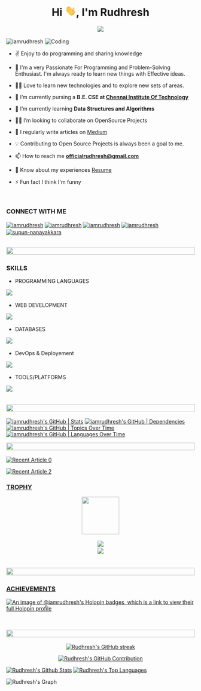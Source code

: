 <h1 align="center">Hi <img src="https://raw.githubusercontent.com/ABSphreak/ABSphreak/master/gifs/Hi.gif" width="30px">, I'm Rudhresh</h1>
<p align="center">
  <a href="https://github.com/Ratheshan03/readme-typing-svg"><img src="https://readme-typing-svg.herokuapp.com?lines=Computer+Science+Undergraduate;Aspiring+Software+Developer+Engineer;Full+Stack+Web+Developer;DevOps+Engineer&center=true&width=500&height=50"></a>
</p>

<!--<h1 align="center">Hi 👋, I'm Rudhresh</h1>-->

<img align="right" alt="Coding" width="400" src="https://user-images.githubusercontent.com/74038190/229223263-cf2e4b07-2615-4f87-9c38-e37600f8381a.gif">


<p align="left"> <img src="https://komarev.com/ghpvc/?username=iamrudhresh&label=Profile%20views&color=0e75b6&style=flat" alt="iamrudhresh" /> </p>

- ✌️ Enjoy to do programming and sharing knowledge

- 🥋 I'm a very Passionate For Programming and Problem-Solving Enthusiast. I'm always ready to learn new things with Effective ideas.

- 👨‍💻 Love to learn new technologies and to explore new sets of areas.

- 🔭 I’m currently pursing a **B.E. CSE at [Chennai Institute Of Technology](https://www.citchennai.edu.in/)**

- 🌱 I’m currently learning **Data Structures and Algorithms**
  
- 💭👯 I’m looking to collaborate on OpenSource Projects

- 📝 I regularly write articles on [Medium](https://iamrudhresh.medium.com/)

- 💡 Contributing to Open Source Projects is always been a goal to me.

- 📫 How to reach me **officialrudhresh@gmail.com**
  
- 📄 Know about my experiences [Resume](https://drive.google.com/file/d/1PX-sqky4TDk3b9Tzs7Gj7syMaAa99tov/view?usp=sharing)

- ⚡ Fun fact I think I'm funny


<br>
<h3 align="left">CONNECT WITH ME</h3>
<p align="left">
<a href="https://linkedin.com/in/iamrudhresh" target="blank"><img align="center" src="https://raw.githubusercontent.com/rahuldkjain/github-profile-readme-generator/master/src/images/icons/Social/linked-in-alt.svg" alt="iamrudhresh" height="30" width="40" /></a>
<a href="https://twitter.com/iamrudhresh" target="blank"><img align="center" src="https://raw.githubusercontent.com/rahuldkjain/github-profile-readme-generator/master/src/images/icons/Social/twitter.svg" alt="iamrudhresh" height="30" width="40" /></a>
<a href="https://fb.com/iamrudhresh" target="blank"><img align="center" src="https://raw.githubusercontent.com/rahuldkjain/github-profile-readme-generator/master/src/images/icons/Social/facebook.svg" alt="iamrudhresh" height="30" width="40" /></a>
<a href="https://instagram.com/iamrudhresh" target="blank"><img align="center" src="https://raw.githubusercontent.com/rahuldkjain/github-profile-readme-generator/master/src/images/icons/Social/instagram.svg" alt="iamrudhresh" height="30" width="40" /></a>
<a href="https://stackoverflow.com/users/22327521/rudhresh-s" target="blank"><img align="center" src="https://raw.githubusercontent.com/rahuldkjain/github-profile-readme-generator/master/src/images/icons/Social/stack-overflow.svg" alt="supun-nanayakkara" height="30" width="40" /></a>
</p>
<br>

<img src="https://i.imgur.com/dBaSKWF.gif" height="20" width="100%">

<h3 align="left"><b>SKILLS</b></h3>

- PROGRAMMING LANGUAGES
<p align="left">
  <a href="https://skillicons.dev">
    <img src="https://skillicons.dev/icons?i=c,cpp,java,sql" />
  </a>
</p>

- WEB DEVELOPMENT
<p align="left">
  <a href="https://skillicons.dev">
    <img src="https://skillicons.dev/icons?i=html,css,tailwind,js,react,nodejs,express,prisma" />
  </a>
</p>

- DATABASES
<p align="left">
  <a href="https://skillicons.dev">
    <img src="https://skillicons.dev/icons?i=mongodb,mysql,postgresql,sqlite," />
  </a>
</p>

- DevOps & Deployement
<p align="left">
  <a href="https://skillicons.dev">
    <img src="https://skillicons.dev/icons?i=docker,kubernetes,githubactions,aws,linux" />
  </a>
</p>

- TOOLS/PLATFORMS
<p align="left">
  <a href="https://skillicons.dev">
    <img src="https://skillicons.dev/icons?i=git,github,gitlab,replit,idea,pycharm,eclipse,vscode,netlify,vercel,webflow,firebase,postman" />
  </a>
</p>
<br/>

<img src="https://i.imgur.com/dBaSKWF.gif" height="20" width="100%">

[![iamrudhresh's GitHub | Stats](https://stats.quine.sh/iamrudhresh/github?theme=dark)](https://quine.sh?utm_source=widgets&utm_campaign=iamrudhresh)
[![iamrudhresh's GitHub | Dependencies](https://stats.quine.sh/iamrudhresh/dependencies?theme=dark)](https://quine.sh?utm_source=widgets&utm_campaign=iamrudhresh)
[![iamrudhresh's GitHub | Topics Over Time](https://stats.quine.sh/iamrudhresh/topics-over-time?theme=dark)](https://quine.sh?utm_source=widgets&utm_campaign=iamrudhresh)
[![iamrudhresh's GitHub | Languages Over Time](https://stats.quine.sh/iamrudhresh/languages-over-time?theme=dark)](https://quine.sh?utm_source=widgets&utm_campaign=iamrudhresh)


<img src="https://i.imgur.com/dBaSKWF.gif" height="20" width="100%">

 <a target="_blank" href="https://github-readme-medium-recent-article.vercel.app/medium/@iamrudhresh/0"><img src="https://github-readme-medium-recent-article.vercel.app/medium/@iamrudhresh/0" alt="Recent Article 0"> 

<a target="_blank" href="https://github-readme-medium-recent-article.vercel.app/medium/@iamrudhresh/2"><img src="https://github-readme-medium-recent-article.vercel.app/medium/@iamrudhresh/2" alt="Recent Article 2"> 


<h3 align="left">TROPHY</h3>

<p align="center">
<img src="https://media.tenor.com/0ENB5HuTH0gAAAAi/trophy-beker.gif"  width="100px" height="100px"></p>
  
<div align="center">
<img src="https://github-profile-trophy.vercel.app/?username=iamrudhresh&theme=matrix&no-bg=true&no-frame=true&row=1&column=4&title=MultiLanguage,Commits,Followers,PullRequest">
 </div>

<div align="center">
<img src="https://github-profile-trophy.vercel.app/?username=iamrudhresh&theme=matrix&no-bg=true&no-frame=true&row=1&column=4&title=Repositories,Issues,Organizations,Stars">
 </div>
 <br><br>

<img src="https://i.imgur.com/dBaSKWF.gif" height="20" width="100%">

<h3 align="left">ACHIEVEMENTS</h3>

[![An image of @iamrudhresh's Holopin badges, which is a link to view their full Holopin profile](https://holopin.me/iamrudhresh)](https://holopin.io/@iamrudhresh)
<br><br><br>

<img src="https://i.imgur.com/dBaSKWF.gif" height="20" width="100%">


<p align="center">
  <a href="https://github.com/iamrudhresh">
    <img src="https://github-readme-streak-stats.herokuapp.com/?user=iamrudhresh&theme=radical&border=7F3FBF&background=0D1117" alt="Rudhresh's GitHub streak"/>
  </a>
</p>

<p align="center">
  <a href="https://github.com/iamrudhresh">
    <img src="https://github-profile-summary-cards.vercel.app/api/cards/profile-details?username=iamrudhresh&theme=radical" alt="Rudhresh's GitHub Contribution"/>
  </a>
</p>

<a> 
    <a href="https://github.com/iamrudhresh"><img alt="Rudhresh's Github Stats" src="https://denvercoder1-github-readme-stats.vercel.app/api?username=iamrudhresh&show_icons=true&count_private=true&theme=react&border_color=7F3FBF&bg_color=0D1117&title_color=F85D7F&icon_color=F8D866" height="192px" width="49.5%"/></a>
  <a href="https://github.com/iamrudhresh"><img alt="Rudhresh's Top Languages" src="https://denvercoder1-github-readme-stats.vercel.app/api/top-langs/?username=iamrudhresh&langs_count=8&layout=compact&theme=react&border_color=7F3FBF&bg_color=0D1117&title_color=F85D7F&icon_color=F8D866" height="192px" width="49.5%"/></a>
  <br/>
</a>


![Rudhresh's Graph](https://github-readme-activity-graph.vercel.app/graph?username=iamrudhresh&custom_title=%20Rudhresh's%20GitHub%20Activity%20Graph&bg_color=0D1117&color=7F3FBF&line=7F3FBF&point=7F3FBF&area_color=FFFFFF&title_color=FFFFFF&area=true)



